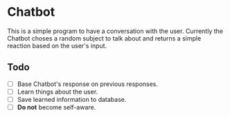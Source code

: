 # Chatbot


This is a simple program to have a conversation with the user.
Currently the Chatbot choses a random subject to talk about and returns a simple
 reaction based on the user's input.

 ## Todo

- [ ] Base Chatbot's response on previous responses.
- [ ] Learn things about the user.
- [ ] Save learned information to database.
- [ ] **Do not** become self-aware.
